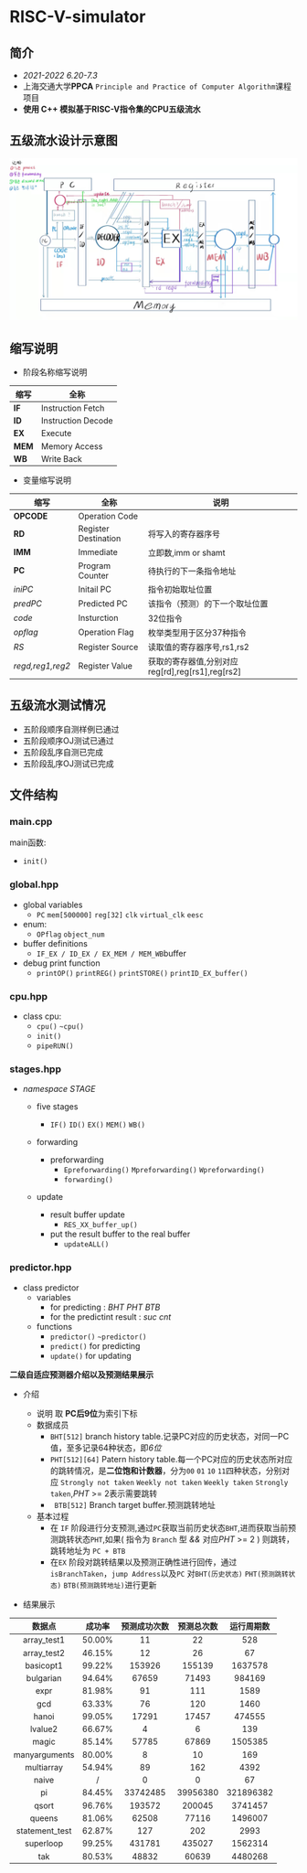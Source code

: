 # RISC-V-simulator

## 简介
- *2021-2022 6.20-7.3*
- 上海交通大学**PPCA** `Principle and Practice of Computer Algorithm`课程项目
- **使用 C++ 模拟基于RISC-V指令集的CPU五级流水**

## 五级流水设计示意图

![](Pipeline_structure.jpg)

## 缩写说明

- 阶段名称缩写说明

| 缩写    | 全称               |
| ------- | ------------------ |
| **IF**  | Instruction Fetch  |
| **ID**  | Instruction Decode |
| **EX**  | Execute            |
| **MEM** | Memory Access      |
| **WB**  | Write Back         |

- 变量缩写说明

| 缩写       | 全称                 | 说明                     |
| ---------- | -------------------- | ------------------------ |
| **OPCODE** | Operation Code       |                          |
| **RD**     | Register Destination | 将写入的寄存器序号       |
| **IMM**    | Immediate            | 立即数,imm or shamt     |
| **PC**     | Program Counter      | 待执行的下一条指令地址   |
| *iniPC*       | Initail PC  | 指令初始取址位置             |
| *predPC*       | Predicted PC  | 该指令（预测）的下一个取址位置             |
| *code*    | Insturction          | 32位指令                |
| *opflag*| Operation Flag| 枚举类型用于区分37种指令|
| *RS*     | Register Source      | 读取值的寄存器序号,rs1,rs2       |
| *regd,reg1,reg2*| Register Value       | 获取的寄存器值,分别对应reg[rd],reg[rs1],reg[rs2]           |


## 五级流水测试情况

- 五阶段顺序自测样例已通过
- 五阶段顺序OJ测试已通过
- 五阶段乱序自测已完成
- 五阶段乱序OJ测试已完成

## 文件结构

### **main.cpp**
main函数:
- `init()`
### **global.hpp**
- global variables
    - `PC` `mem[500000]` `reg[32]` `clk` `virtual_clk` `eesc`
- enum:
    - `OPflag`  `object_num`
- buffer definitions
    - `IF_EX / ID_EX / EX_MEM / MEM_WB`buffer
- debug print function
    - `printOP()` `printREG()` `printSTORE()` `printID_EX_buffer()`

### **cpu.hpp**
- class cpu:
    - `cpu()` `~cpu()`
    - `init()`
    - `pipeRUN()` 

### **stages.hpp**
- *namespace STAGE*
    - five stages
        - `IF()` `ID()` `EX()` `MEM()` `WB()`
    
    - forwarding
        - preforwarding
            - `Epreforwarding()` `Mpreforwarding()` `Wpreforwarding()`
            - `forwarding()`

    - update
        - result buffer update
            - `RES_XX_buffer_up()`
        - put the result buffer to the real buffer    
            - `updateALL()`

### **predictor.hpp**
- class predictor
    - variables
        - for predicting : *BHT*  *PHT*  *BTB*
        - for the predictint result : *suc*  *cnt*
    - functions
        - `predictor()` `~predictor()`
        - `predict()` for predicting
        - `update()` for updating

**二级自适应预测器介绍以及预测结果展示**
- 介绍
    - 说明 取 **PC后9位**为索引下标
    - 数据成员
        - `BHT[512]` branch history table.记录PC对应的历史状态，对同一PC值，至多记录64种状态，即*6位*
        - `PHT[512][64]` Patern history table.每一个PC对应的历史状态所对应的跳转情况，是**二位饱和计数器**，分为`00` `01` `10` `11`四种状态，分别对应 `Strongly not taken` `Weekly not taken` `Weekly taken` `Strongly taken`,*PHT* >= 2表示需要跳转
        - ` BTB[512]` Branch target buffer.预测跳转地址
    - 基本过程
        - 在 `IF` 阶段进行分支预测,通过`PC`获取当前历史状态`BHT`,进而获取当前预测跳转状态`PHT`,如果( 指令为 `Branch` 型 *&&* 对应*PHT* >= 2 ) 则跳转，跳转地址为 `PC + BTB `
        - 在`EX` 阶段对跳转结果以及预测正确性进行回传，通过 `isBranchTaken`，`jump Address`以及`PC` 对`BHT(历史状态)` `PHT(预测跳转状态)` `BTB(预测跳转地址)`进行更新

- 结果展示

| 数据点 | 成功率 | 预测成功次数 | 预测总次数 | 运行周期数 |
| :----: | :----: | :----: | :----: | :----: |
|array_test1|50.00%|11|22|528|
|array_test2|46.15%|12|26|67|602|
|basicopt1|99.22%|153926|155139|1637578|
|bulgarian|94.64%|67659|71493|984169|
|expr|81.98%|91|111|1589|
|gcd|63.33%|76|120|1460|
|hanoi|99.05%|17291|17457|474555|
|lvalue2|66.67%|4|6|139|
|magic|85.14%|57785|67869|1505385|
|manyarguments|80.00%|8|10|169|
|multiarray|54.94%|89|162|4392|
|naive|/|0|0|67|
|pi|84.45%|33742485|39956380|321896382|
|qsort|96.76%|193572|200045|3741457|
|queens|81.06%|62508|77116|1496007|
|statement_test|62.87%|127|202|2993|
|superloop|99.25%|431781|435027|1562314|
|tak|80.53%|48832|60639|4480268|

